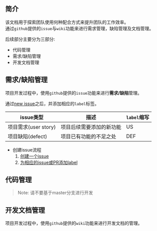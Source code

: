 ## 简介

该文档用于探索团队使用何种配合方式来提升团队的工作效率。   
通过`github`提供的`issue`与`wiki`功能来进行需求管理，缺陷管理及文档管理。

后续部分主要分为三部分:
* 代码管理
* 需求/缺陷管理
* 开发文档管理

## 需求/缺陷管理

项目开发过程中，使用`github`提供的`issue`功能来进行**需求/缺陷**管理。

通过[new issue](https://github.com/openzedian/workflow_guideLine/issues)之后，并添加相应的`label`标签。

| issue类型             | 描述                   | `label`缩写 |
|----------------------|------------------------|------|
|项目需求(user story)   | 项目后续需要添加的新功能 | US   |
|项目缺陷(defect)       | 项目已有功能的不足之处   | DEF  |

* 创建issue流程
  1. [创建一个issue](https://help.github.com/en/articles/creating-an-issue)
  2. [为相应的issue或PR添加label](https://help.github.com/en/articles/applying-labels-to-issues-and-pull-requests)

## 代码管理

> Note: 请不要基于master分支进行开发


## 开发文档管理

项目开发过程中，使用`github`提供的`wiki`功能来进行开发文档的管理。
